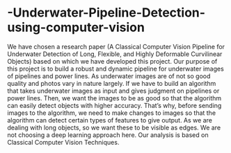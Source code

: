 # -Underwater-Pipeline-Detection-using-computer-vision
We have chosen a research paper (A Classical Computer Vision Pipeline for Underwater Detection of Long, Flexible, and Highly Deformable Curvilinear Objects) based on which we have developed this project. Our purpose of this project is to build a robust and dynamic pipeline for underwater images of pipelines and power lines. As underwater images are of not so good quality and photos vary in nature largely. If we have to build an algorithm that takes underwater images as input and gives judgment on pipelines or power lines. Then, we want the images to be as good so that the algorithm can easily detect objects with higher accuracy. That’s why, before sending images to the algorithm, we need to make changes to images so that the algorithm can detect certain types of features to give output. As we are dealing with long objects, so we want these to be visible as edges. We are not choosing a deep learning approach here. Our analysis is based on Classical Computer Vision Techniques.
